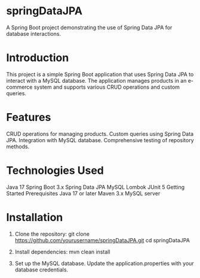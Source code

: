 # springDataJPA
A Spring Boot project demonstrating the use of Spring Data JPA for database interactions.

# Introduction
This project is a simple Spring Boot application that uses Spring Data JPA to interact with a MySQL database. The application manages products in an e-commerce system and supports various CRUD operations and custom queries.

# Features
CRUD operations for managing products.
Custom queries using Spring Data JPA.
Integration with MySQL database.
Comprehensive testing of repository methods.

# Technologies Used
Java 17
Spring Boot 3.x
Spring Data JPA
MySQL
Lombok
JUnit 5
Getting Started
Prerequisites
Java 17 or later
Maven 3.x
MySQL server

# Installation
1. Clone the repository:
  git clone https://github.com/yourusername/springDataJPA.git
  cd springDataJPA

2. Install dependencies:
    mvn clean install

3. Set up the MySQL database. Update the application.properties with your database credentials.
